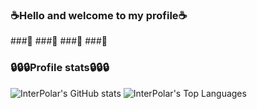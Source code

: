### ☕Hello and welcome to my profile☕

###🤠
###👔
###👖
###👞

### 🔒🔒🔒Profile stats🔒🔒🔒


![InterPolar's GitHub stats](https://github-readme-stats.vercel.app/api?username=BruhDevel&theme=dracula) ![InterPolar's Top Languages](https://github-readme-stats.vercel.app/api/top-langs/?username=BruhDevel&theme=dracula)

